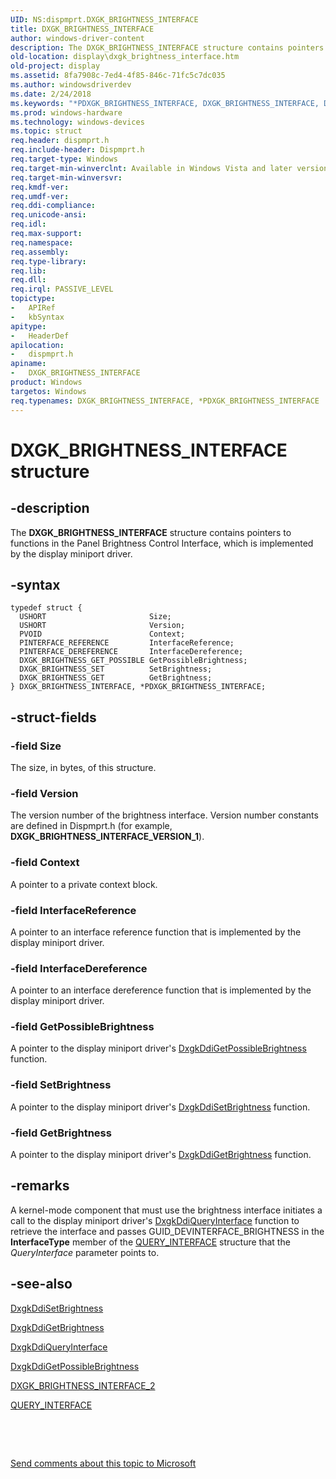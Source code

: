 ```yaml
---
UID: NS:dispmprt.DXGK_BRIGHTNESS_INTERFACE
title: DXGK_BRIGHTNESS_INTERFACE
author: windows-driver-content
description: The DXGK_BRIGHTNESS_INTERFACE structure contains pointers to functions in the Panel Brightness Control Interface, which is implemented by the display miniport driver.
old-location: display\dxgk_brightness_interface.htm
old-project: display
ms.assetid: 8fa7908c-7ed4-4f85-846c-71fc5c7dc035
ms.author: windowsdriverdev
ms.date: 2/24/2018
ms.keywords: "*PDXGK_BRIGHTNESS_INTERFACE, DXGK_BRIGHTNESS_INTERFACE, DXGK_BRIGHTNESS_INTERFACE structure [Display Devices], DmStructs_f750f3c3-0754-49b9-8ad5-cd93f84697c4.xml, PDXGK_BRIGHTNESS_INTERFACE, PDXGK_BRIGHTNESS_INTERFACE structure pointer [Display Devices], display.dxgk_brightness_interface, dispmprt/DXGK_BRIGHTNESS_INTERFACE, dispmprt/PDXGK_BRIGHTNESS_INTERFACE"
ms.prod: windows-hardware
ms.technology: windows-devices
ms.topic: struct
req.header: dispmprt.h
req.include-header: Dispmprt.h
req.target-type: Windows
req.target-min-winverclnt: Available in Windows Vista and later versions of the Windows operating systems.
req.target-min-winversvr: 
req.kmdf-ver: 
req.umdf-ver: 
req.ddi-compliance: 
req.unicode-ansi: 
req.idl: 
req.max-support: 
req.namespace: 
req.assembly: 
req.type-library: 
req.lib: 
req.dll: 
req.irql: PASSIVE_LEVEL
topictype:
-	APIRef
-	kbSyntax
apitype:
-	HeaderDef
apilocation:
-	dispmprt.h
apiname:
-	DXGK_BRIGHTNESS_INTERFACE
product: Windows
targetos: Windows
req.typenames: DXGK_BRIGHTNESS_INTERFACE, *PDXGK_BRIGHTNESS_INTERFACE
---
```


# DXGK_BRIGHTNESS_INTERFACE structure


## -description


The <b>DXGK_BRIGHTNESS_INTERFACE</b> structure contains pointers to functions in the Panel Brightness Control Interface, which is implemented by the display miniport driver.


## -syntax


````
typedef struct {
  USHORT                       Size;
  USHORT                       Version;
  PVOID                        Context;
  PINTERFACE_REFERENCE         InterfaceReference;
  PINTERFACE_DEREFERENCE       InterfaceDereference;
  DXGK_BRIGHTNESS_GET_POSSIBLE GetPossibleBrightness;
  DXGK_BRIGHTNESS_SET          SetBrightness;
  DXGK_BRIGHTNESS_GET          GetBrightness;
} DXGK_BRIGHTNESS_INTERFACE, *PDXGK_BRIGHTNESS_INTERFACE;
````


## -struct-fields




### -field Size

The size, in bytes, of this structure.


### -field Version

The version number of the brightness interface. Version number constants are defined in Dispmprt.h (for example, <b>DXGK_BRIGHTNESS_INTERFACE_VERSION_1</b>).


### -field Context

A pointer to a private context block.


### -field InterfaceReference

A pointer to an interface reference function that is implemented by the display miniport driver.


### -field InterfaceDereference

A pointer to an interface dereference function that is implemented by the display miniport driver.


### -field GetPossibleBrightness

A pointer to the display miniport driver's <a href="..\dispmprt\nc-dispmprt-dxgk_brightness_get_possible.md">DxgkDdiGetPossibleBrightness</a> function.


### -field SetBrightness

A pointer to the display miniport driver's <a href="..\dispmprt\nc-dispmprt-dxgk_brightness_set.md">DxgkDdiSetBrightness</a> function.


### -field GetBrightness

A pointer to the display miniport driver's <a href="..\dispmprt\nc-dispmprt-dxgk_brightness_get.md">DxgkDdiGetBrightness</a> function.


## -remarks



A kernel-mode component that must use the brightness interface initiates a call to the display miniport driver's <a href="..\dispmprt\nc-dispmprt-dxgkddi_query_interface.md">DxgkDdiQueryInterface</a> function to retrieve the interface and passes GUID_DEVINTERFACE_BRIGHTNESS in the <b>InterfaceType</b> member of the <a href="..\video\ns-video-_query_interface.md">QUERY_INTERFACE</a> structure that the <i>QueryInterface</i> parameter points to.




## -see-also

<a href="..\dispmprt\nc-dispmprt-dxgk_brightness_set.md">DxgkDdiSetBrightness</a>



<a href="..\dispmprt\nc-dispmprt-dxgk_brightness_get.md">DxgkDdiGetBrightness</a>



<a href="..\dispmprt\nc-dispmprt-dxgkddi_query_interface.md">DxgkDdiQueryInterface</a>



<a href="..\dispmprt\nc-dispmprt-dxgk_brightness_get_possible.md">DxgkDdiGetPossibleBrightness</a>



<a href="..\dispmprt\ns-dispmprt-dxgk_brightness_interface_2.md">DXGK_BRIGHTNESS_INTERFACE_2</a>



<a href="..\video\ns-video-_query_interface.md">QUERY_INTERFACE</a>



 

 

<a href="mailto:wsddocfb@microsoft.com?subject=Documentation%20feedback [display\display]:%20DXGK_BRIGHTNESS_INTERFACE structure%20 RELEASE:%20(2/24/2018)&amp;body=%0A%0APRIVACY STATEMENT%0A%0AWe use your feedback to improve the documentation. We don't use your email address for any other purpose, and we'll remove your email address from our system after the issue that you're reporting is fixed. While we're working to fix this issue, we might send you an email message to ask for more info. Later, we might also send you an email message to let you know that we've addressed your feedback.%0A%0AFor more info about Microsoft's privacy policy, see http://privacy.microsoft.com/en-us/default.aspx." title="Send comments about this topic to Microsoft">Send comments about this topic to Microsoft</a>

